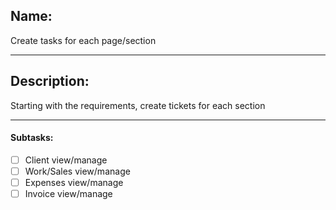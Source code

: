 ## Name:
Create tasks for each page/section

---
## Description:
Starting with the requirements, create tickets for each section

---
#### Subtasks:
- [ ] Client view/manage
- [ ] Work/Sales view/manage
- [ ] Expenses view/manage
- [ ] Invoice view/manage